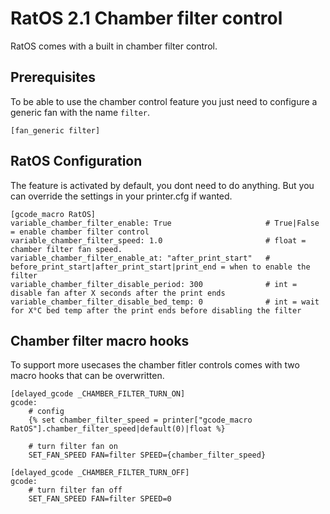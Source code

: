# RatOS 2.1 Chamber filter control

RatOS comes with a built in chamber filter control. 

## Prerequisites

To be able to use the chamber control feature you just need to configure a generic fan with the name `filter`. 
```
[fan_generic filter]
```

## RatOS Configuration

The feature is activated by default, you dont need to do anything. But you can override the settings in your printer.cfg if wanted. 
```
[gcode_macro RatOS]
variable_chamber_filter_enable: True                     # True|False = enable chamber filter control
variable_chamber_filter_speed: 1.0                       # float = chamber filter fan speed.
variable_chamber_filter_enable_at: "after_print_start"   # before_print_start|after_print_start|print_end = when to enable the filter
variable_chamber_filter_disable_period: 300              # int = disable fan after X seconds after the print ends
variable_chamber_filter_disable_bed_temp: 0              # int = wait for X°C bed temp after the print ends before disabling the filter
```

## Chamber filter macro hooks

To support more usecases the chamber fitler controls comes with two macro hooks that can be overwritten. 

```
[delayed_gcode _CHAMBER_FILTER_TURN_ON]
gcode:
	# config
	{% set chamber_filter_speed = printer["gcode_macro RatOS"].chamber_filter_speed|default(0)|float %}

	# turn filter fan on
	SET_FAN_SPEED FAN=filter SPEED={chamber_filter_speed}
```

```
[delayed_gcode _CHAMBER_FILTER_TURN_OFF]
gcode:
	# turn filter fan off
	SET_FAN_SPEED FAN=filter SPEED=0
```
